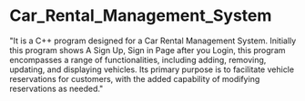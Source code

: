 # Car_Rental_Management_System
"It is a C++ program designed for a Car Rental Management System. Initially this program shows A Sign Up, Sign in Page after you Login, this program encompasses a range of functionalities, including adding, removing, updating, and displaying vehicles. Its primary purpose is to facilitate vehicle reservations for customers, with the added capability of modifying reservations as needed."
